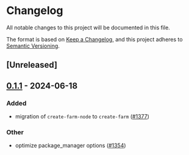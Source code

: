 # Changelog
All notable changes to this project will be documented in this file.

The format is based on [Keep a Changelog](https://keepachangelog.com/en/1.0.0/),
and this project adheres to [Semantic Versioning](https://semver.org/spec/v2.0.0.html).

## [Unreleased]

## [0.1.1](https://github.com/farm-fe/farm/compare/create-farm-v0.1.0...create-farm-v0.1.1) - 2024-06-18

### Added
- migration of `create-farm-node` to `create-farm` ([#1377](https://github.com/farm-fe/farm/pull/1377))

### Other
- optimize package_manager options ([#1354](https://github.com/farm-fe/farm/pull/1354))
